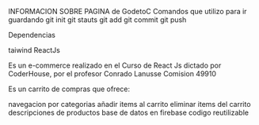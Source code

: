 INFORMACION SOBRE PAGINA de GodetoC
​Comandos que utilizo para ir guardando 
git init
git stauts
git add
git commit
git push

Dependencias

taiwind
ReactJs

​Es un e-commerce realizado en el Curso de React Js dictado por CoderHouse, por el profesor Conrado Lanusse Comision 49910

​Es un carrito de compras que ofrece:

navegacion por categorias
añadir items al carrito
eliminar items del carrito
descripciones de productos
base de datos en firebase
codigo reutilizable
​
